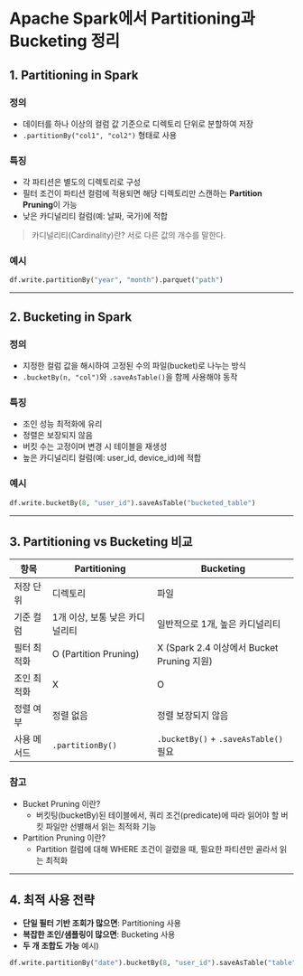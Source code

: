 
# Apache Spark에서 Partitioning과 Bucketing 정리 

## 1. Partitioning in Spark

### 정의
- 데이터를 하나 이상의 컬럼 값 기준으로 디렉토리 단위로 분할하여 저장
- `.partitionBy("col1", "col2")` 형태로 사용

### 특징
- 각 파티션은 별도의 디렉토리로 구성
- 필터 조건이 파티션 컬럼에 적용되면 해당 디렉토리만 스캔하는 **Partition Pruning**이 가능
- 낮은 카디널리티 컬럼(예: 날짜, 국가)에 적합

> 카디널리티(Cardinality)란? 서로 다른 값의 개수를 말한다.

### 예시
```python
df.write.partitionBy("year", "month").parquet("path")
```
---
## 2. Bucketing in Spark

### 정의
- 지정한 컬럼 값을 해시하여 고정된 수의 파일(bucket)로 나누는 방식
- `.bucketBy(n, "col")`와 `.saveAsTable()`을 함께 사용해야 동작

### 특징
- 조인 성능 최적화에 유리
- 정렬은 보장되지 않음
- 버킷 수는 고정이며 변경 시 테이블을 재생성
- 높은 카디널리티 컬럼(예: user_id, device_id)에 적합

### 예시
```python
df.write.bucketBy(8, "user_id").saveAsTable("bucketed_table")
```

---
## 3. Partitioning vs Bucketing 비교

| 항목            | Partitioning                            | Bucketing                                 |
|-----------------|------------------------------------------|--------------------------------------------|
| 저장 단위        | 디렉토리                                 | 파일                                        |
| 기준 컬럼        | 1개 이상, 보통 낮은 카디널리티             | 일반적으로 1개, 높은 카디널리티             |
| 필터 최적화      | O (Partition Pruning)                    | X (Spark 2.4 이상에서 Bucket Pruning 지원)  |
| 조인 최적화      | X                                         | O                                          |
| 정렬 여부        | 정렬 없음                                 | 정렬 보장되지 않음                         |
| 사용 메서드      | `.partitionBy()`                         | `.bucketBy()` + `.saveAsTable()` 필요      |

### 참고
- Bucket Pruning 이란?
  - 버킷팅(bucketBy)된 테이블에서,  쿼리 조건(predicate)에 따라 읽어야 할 버킷 파일만 선별해서 읽는 최적화 기능
- Partition Pruning 이란?
  - Partition 컬럼에 대해 WHERE 조건이 걸렸을 때, 필요한 파티션만 골라서 읽는 최적화
  
---
## 4. 최적 사용 전략

- **단일 필터 기반 조회가 많으면**: Partitioning 사용
- **복잡한 조인/샘플링이 많으면**: Bucketing 사용
- **두 개 조합도 가능**
예시)
```python
df.write.partitionBy("date").bucketBy(8, "user_id").saveAsTable("table")
```

